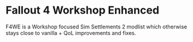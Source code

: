 # Fallout 4 Workshop Enhanced
F4WE is a Workshop focused Sim Settlements 2 modlist which otherwise stays close to vanilla + QoL improvements and fixes.
